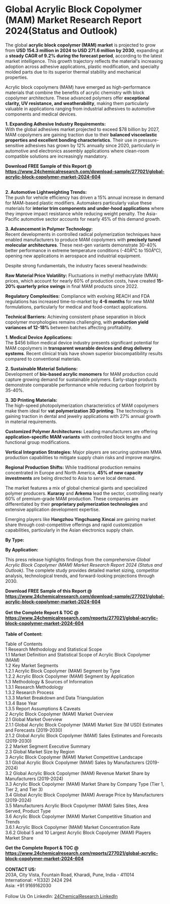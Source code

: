 <h1>Global Acrylic Block Copolymer (MAM) Market Research Report 2024(Status and Outlook)</h1><p>The global <strong>acrylic block copolymer (MAM) market</strong> is projected to grow from <strong>USD 154.3 million in 2024 to USD 271.6 million by 2030</strong>, expanding at a <strong>steady CAGR of 9.2% during the forecast period</strong>, according to the latest market intelligence. This growth trajectory reflects the material's increasing adoption across adhesive applications, plastic modification, and specialty molded parts due to its superior thermal stability and mechanical properties.</p><p>Acrylic block copolymers (MAM) have emerged as high-performance materials that combine the benefits of acrylic chemistry with block copolymer architecture. These advanced polymers offer <strong>exceptional clarity, UV resistance, and weatherability</strong>, making them particularly valuable in applications ranging from industrial adhesives to automotive components and medical devices.</p><p><strong>1. Expanding Adhesive Industry Requirements:</strong><br>
With the global adhesives market projected to exceed $78 billion by 2027, MAM copolymers are gaining traction due to their <strong>balanced viscoelastic properties and excellent bonding characteristics</strong>. Their use in pressure-sensitive adhesives has grown by 12% annually since 2020, particularly in automotive and electronics assembly applications where clean-room compatible solutions are increasingly mandatory.</p><div><b>Download FREE Sample of this Report @ 
            <a href="https://www.24chemicalresearch.com/download-sample/277021/global-acrylic-block-copolymer-market-2024-604">
            https://www.24chemicalresearch.com/download-sample/277021/global-acrylic-block-copolymer-market-2024-604</a></b></div><br><p><strong>2. Automotive Lightweighting Trends:</strong><br>
The push for vehicle efficiency has driven a 15% annual increase in demand for MAM-based plastic modifiers. Automakers particularly value these materials for <strong>interior trim components and under-hood applications</strong> where they improve impact resistance while reducing weight penalty. The Asia-Pacific automotive sector accounts for nearly 45% of this demand growth.</p><p><strong>3. Advancement in Polymer Technology:</strong><br>
Recent developments in controlled radical polymerization techniques have enabled manufacturers to produce MAM copolymers with <strong>precisely tuned molecular architectures</strong>. These next-gen variants demonstrate 30-40% better performance in extreme temperature conditions (-40Â°C to 150Â°C), opening new applications in aerospace and industrial equipment.</p><p>Despite strong fundamentals, the industry faces several headwinds:</p><p><strong>Raw Material Price Volatility:</strong> Fluctuations in methyl methacrylate (MMA) prices, which account for nearly 60% of production costs, have created <strong>15-20% quarterly price swings</strong> in final MAM products since 2022.</p><p><strong>Regulatory Complexities:</strong> Compliance with evolving REACH and FDA regulations has increased time-to-market by <strong>4-6 months</strong> for new MAM formulations, particularly for medical and food-contact applications.</p><p><strong>Technical Barriers:</strong> Achieving consistent phase separation in block copolymer morphologies remains challenging, with <strong>production yield variances of 12-18%</strong> between batches affecting profitability.</p><p><strong>1. Medical Device Applications:</strong><br>
The $456 billion medical device industry presents significant potential for MAM copolymers in <strong>transparent wearable devices and drug delivery systems</strong>. Recent clinical trials have shown superior biocompatibility results compared to conventional materials.</p><p><strong>2. Sustainable Material Solutions:</strong><br>
Development of <strong>bio-based acrylic monomers</strong> for MAM production could capture growing demand for sustainable polymers. Early-stage products demonstrate comparable performance while reducing carbon footprint by 35-40%.</p><p><strong>3. 3D Printing Materials:</strong><br>
The high-speed photopolymerization characteristics of MAM copolymers make them ideal for <strong>vat polymerization 3D printing</strong>. The technology is gaining traction in dental and jewelry applications with 27% annual growth in material requirements.</p><p><strong>Customized Polymer Architectures:</strong> Leading manufacturers are offering <strong>application-specific MAM variants</strong> with controlled block lengths and functional group modifications.</p><p><strong>Vertical Integration Strategies:</strong> Major players are securing upstream MMA production capabilities to mitigate supply chain risks and improve margins.</p><p><strong>Regional Production Shifts:</strong> While traditional production remains concentrated in Europe and North America, <strong>45% of new capacity investments</strong> are being directed to Asia to serve local demand.</p><p>The market features a mix of global chemical giants and specialized polymer producers. <strong>Kuraray</strong> and <strong>Arkema</strong> lead the sector, controlling nearly 60% of premium-grade MAM production. These companies are differentiated by their <strong>proprietary polymerization technologies</strong> and extensive application development expertise.</p><p>Emerging players like <strong>Hangzhou Yingchuang Xincai</strong> are gaining market share through cost-competitive offerings and rapid customization capabilities, particularly in the Asian electronics supply chain.</p><p><strong>By Type:</strong></p><p><strong>By Application:</strong></p><p>This press release highlights findings from the comprehensive <em>Global Acrylic Block Copolymer (MAM) Market Research Report 2024 (Status and Outlook)</em>. The complete study provides detailed market sizing, competitor analysis, technological trends, and forward-looking projections through 2030.</p><div><b>Download FREE Sample of this Report @ 
            <a href="https://www.24chemicalresearch.com/download-sample/277021/global-acrylic-block-copolymer-market-2024-604">
            https://www.24chemicalresearch.com/download-sample/277021/global-acrylic-block-copolymer-market-2024-604</a></b></div><br><div><b>Get the Complete Report & TOC @ 
            <a href="https://www.24chemicalresearch.com/reports/277021/global-acrylic-block-copolymer-market-2024-604">
            https://www.24chemicalresearch.com/reports/277021/global-acrylic-block-copolymer-market-2024-604</a></b></div><br>
            <b>Table of Content:</b><p>Table of Contents<br />
1 Research Methodology and Statistical Scope<br />
1.1 Market Definition and Statistical Scope of Acrylic Block Copolymer (MAM)<br />
1.2 Key Market Segments<br />
1.2.1 Acrylic Block Copolymer (MAM) Segment by Type<br />
1.2.2 Acrylic Block Copolymer (MAM) Segment by Application<br />
1.3 Methodology & Sources of Information<br />
1.3.1 Research Methodology<br />
1.3.2 Research Process<br />
1.3.3 Market Breakdown and Data Triangulation<br />
1.3.4 Base Year<br />
1.3.5 Report Assumptions & Caveats<br />
2 Acrylic Block Copolymer (MAM) Market Overview<br />
2.1 Global Market Overview<br />
2.1.1 Global Acrylic Block Copolymer (MAM) Market Size (M USD) Estimates and Forecasts (2019-2030)<br />
2.1.2 Global Acrylic Block Copolymer (MAM) Sales Estimates and Forecasts (2019-2030)<br />
2.2 Market Segment Executive Summary<br />
2.3 Global Market Size by Region<br />
3 Acrylic Block Copolymer (MAM) Market Competitive Landscape<br />
3.1 Global Acrylic Block Copolymer (MAM) Sales by Manufacturers (2019-2024)<br />
3.2 Global Acrylic Block Copolymer (MAM) Revenue Market Share by Manufacturers (2019-2024)<br />
3.3 Acrylic Block Copolymer (MAM) Market Share by Company Type (Tier 1, Tier 2, and Tier 3)<br />
3.4 Global Acrylic Block Copolymer (MAM) Average Price by Manufacturers (2019-2024)<br />
3.5 Manufacturers Acrylic Block Copolymer (MAM) Sales Sites, Area Served, Product Type<br />
3.6 Acrylic Block Copolymer (MAM) Market Competitive Situation and Trends<br />
3.6.1 Acrylic Block Copolymer (MAM) Market Concentration Rate<br />
3.6.2 Global 5 and 10 Largest Acrylic Block Copolymer (MAM) Players Market Share </p><div><b>Get the Complete Report & TOC @ 
            <a href="https://www.24chemicalresearch.com/reports/277021/global-acrylic-block-copolymer-market-2024-604">
            https://www.24chemicalresearch.com/reports/277021/global-acrylic-block-copolymer-market-2024-604</a></b></div><br><b>CONTACT US:</b><br>
            203A, City Vista, Fountain Road, Kharadi, Pune, India - 411014<br>
            International: +1(332) 2424 294<br>
            Asia: +91 9169162030 <br><br>
            Follow Us On LinkedIn: <a href="https://www.linkedin.com/company/24chemicalresearch/">24ChemicalResearch LinkedIn</a>